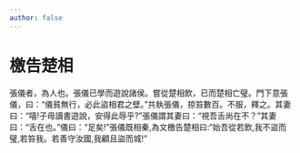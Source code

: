```yaml
---
author: false
---
```


<div class="heti heti--vertical">

# 檄告楚相

張儀者，為人也。張儀已學而遊說諸侯。嘗從楚相飲，已而楚相亡璧。門下意張儀，曰：“儀貧無行，必此盜相君之壁。”共執張儀，掠笞數百。不服，釋之。其妻曰：“嘻!子毋讀書遊說，安得此辱乎?”張儀謂其妻曰：“視吾舌尚在不？”其妻曰：“舌在也。”儀曰：“足矣!”張儀既相秦,為文檄告楚相曰:“始吾從若飲,我不盜而璧,若笞我。若善守汝國,我顧且盜而城!”

</div>
